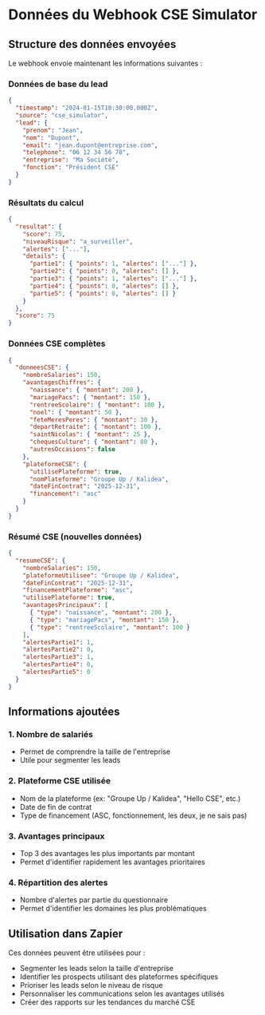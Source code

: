 # Données du Webhook CSE Simulator

## Structure des données envoyées

Le webhook envoie maintenant les informations suivantes :

### Données de base du lead
```json
{
  "timestamp": "2024-01-15T10:30:00.000Z",
  "source": "cse_simulator",
  "lead": {
    "prenom": "Jean",
    "nom": "Dupont",
    "email": "jean.dupont@entreprise.com",
    "telephone": "06 12 34 56 78",
    "entreprise": "Ma Société",
    "fonction": "Président CSE"
  }
}
```

### Résultats du calcul
```json
{
  "resultat": {
    "score": 75,
    "niveauRisque": "a_surveiller",
    "alertes": ["..."],
    "details": {
      "partie1": { "points": 1, "alertes": ["..."] },
      "partie2": { "points": 0, "alertes": [] },
      "partie3": { "points": 1, "alertes": ["..."] },
      "partie4": { "points": 0, "alertes": [] },
      "partie5": { "points": 0, "alertes": [] }
    }
  },
  "score": 75
}
```

### Données CSE complètes
```json
{
  "donneesCSE": {
    "nombreSalaries": 150,
    "avantagesChiffres": {
      "naissance": { "montant": 200 },
      "mariagePacs": { "montant": 150 },
      "rentreeScolaire": { "montant": 100 },
      "noel": { "montant": 50 },
      "feteMeresPeres": { "montant": 30 },
      "departRetraite": { "montant": 100 },
      "saintNicolas": { "montant": 25 },
      "chequesCulture": { "montant": 80 },
      "autresOccasions": false
    },
    "plateformeCSE": {
      "utilisePlateforme": true,
      "nomPlateforme": "Groupe Up / Kalidea",
      "dateFinContrat": "2025-12-31",
      "financement": "asc"
    }
  }
}
```

### Résumé CSE (nouvelles données)
```json
{
  "resumeCSE": {
    "nombreSalaries": 150,
    "plateformeUtilisee": "Groupe Up / Kalidea",
    "dateFinContrat": "2025-12-31",
    "financementPlateforme": "asc",
    "utilisePlateforme": true,
    "avantagesPrincipaux": [
      { "type": "naissance", "montant": 200 },
      { "type": "mariagePacs", "montant": 150 },
      { "type": "rentreeScolaire", "montant": 100 }
    ],
    "alertesPartie1": 1,
    "alertesPartie2": 0,
    "alertesPartie3": 1,
    "alertesPartie4": 0,
    "alertesPartie5": 0
  }
}
```

## Informations ajoutées

### 1. Nombre de salariés
- Permet de comprendre la taille de l'entreprise
- Utile pour segmenter les leads

### 2. Plateforme CSE utilisée
- Nom de la plateforme (ex: "Groupe Up / Kalidea", "Hello CSE", etc.)
- Date de fin de contrat
- Type de financement (ASC, fonctionnement, les deux, je ne sais pas)

### 3. Avantages principaux
- Top 3 des avantages les plus importants par montant
- Permet d'identifier rapidement les avantages prioritaires

### 4. Répartition des alertes
- Nombre d'alertes par partie du questionnaire
- Permet d'identifier les domaines les plus problématiques

## Utilisation dans Zapier

Ces données peuvent être utilisées pour :
- Segmenter les leads selon la taille d'entreprise
- Identifier les prospects utilisant des plateformes spécifiques
- Prioriser les leads selon le niveau de risque
- Personnaliser les communications selon les avantages utilisés
- Créer des rapports sur les tendances du marché CSE 